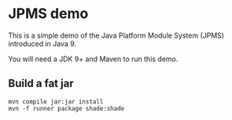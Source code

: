# JPMS demo
This is a simple demo of the Java Platform Module System (JPMS) introduced in Java 9.

You will need a JDK 9+ and Maven to run this demo.

## Build a fat jar
```shell
mvn compile jar:jar install
mvn -f runner package shade:shade
```


